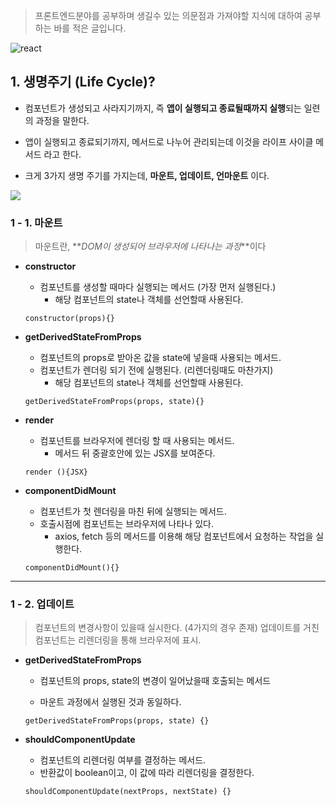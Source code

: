 > 프론트엔드분야를 공부하며 생길수 있는 의문점과 가져야할 지식에 대하여 공부하는 바를 적은 글입니다.

![react](https://velog.velcdn.com/images/cnffjd95/post/74975bdb-7603-49d5-9e50-a9c9d8329843/image.png)

## 1. 생명주기 (Life Cycle)?

- 컴포넌트가 생성되고 사라지기까지, 즉 **앱이 실행되고 종료될때까지 실행**되는 일련의 과정을 말한다.

- 앱이 실행되고 종료되기까지, 메서드로 나누어 관리되는데 이것을 라이프 사이클 메서드 라고 한다.

- 크게 3가지 생명 주기를 가지는데, **마운트, 업데이트, 언마운트** 이다.

![](https://velog.velcdn.com/images/cnffjd95/post/7437eba9-5eba-4534-a668-c643bed55316/image.png)

### 1 - 1. 마운트

> 마운트란, **_DOM이 생성되어 브라우저에 나타나는 과정_**이다

- **constructor**

  - 컴포넌트를 생성할 때마다 실행되는 메서드 (가장 먼저 실행된다.)
    - 해당 컴포넌트의 state나 객체를 선언할때 사용된다.

  ```
  constructor(props){}
  ```

- **getDerivedStateFromProps**

  - 컴포넌트의 props로 받아온 값을 state에 넣을때 사용되는 메서드.
  - 컴포넌트가 렌더링 되기 전에 실행된다. (리렌더링때도 마찬가지)
    - 해당 컴포넌트의 state나 객체를 선언할때 사용된다.

  ```
  getDerivedStateFromProps(props, state){}
  ```

- **render**
  - 컴포넌트를 브라우저에 렌더링 할 때 사용되는 메서드.
    - 메서드 뒤 중괄호안에 있는 JSX를 보여준다.
  ```
  render (){JSX}
  ```
- **componentDidMount**
  - 컴포넌트가 첫 렌더링을 마친 뒤에 실행되는 메서드.
  - 호출시점에 컴포넌트는 브라우저에 나타나 있다.
    - axios, fetch 등의 메서드를 이용해 해당 컴포넌트에서 요청하는 작업을 실행한다.
  ```
  componentDidMount(){}
  ```

---

### 1 - 2. 업데이트

> 컴포넌트의 변경사항이 있을때 실시한다. (4가지의 경우 존재)
> 업데이트를 거친 컴포넌트는 리렌더링을 통해 브라우저에 표시.

- **getDerivedStateFromProps**

  - 컴포넌트의 props, state의 변경이 일어났을때 호출되는 메서드

  - 마운트 과정에서 실행된 것과 동일하다.

  ```
  getDerivedStateFromProps(props, state) {}
  ```

- **shouldComponentUpdate**
  - 컴포넌트의 리렌더링 여부를 결정하는 메서드.
  - 반환값이 boolean이고, 이 값에 따라 리렌더링을 결정한다.
  ```
  shouldComponentUpdate(nextProps, nextState) {}
  ```
